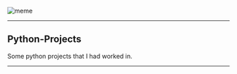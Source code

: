 ![meme](https://live.staticflickr.com/65535/50630021597_7c225267d5.jpg)  

***
## Python-Projects
Some python projects that I had worked in.
***
